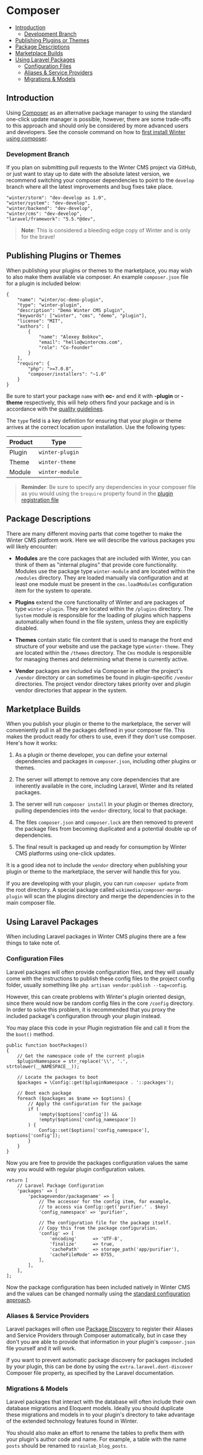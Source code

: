 # Composer

- [Introduction](#introduction)
    - [Development Branch](#development-branch)
- [Publishing Plugins or Themes](#product-composer-file)
- [Package Descriptions](#package-descriptions)
- [Marketplace Builds](#marketplace-builds)
- [Using Laravel Packages](#laravel-packages)
    - [Configuration Files](#laravel-config-files)
    - [Aliases & Service Providers](#laravel-aliases-service-providers)
    - [Migrations & Models](#laravel-migrations-models)

<a name="introduction"></a>
## Introduction

Using [Composer](https://getcomposer.org/) as an alternative package manager to using the standard one-click update manager is possible, however, there are some trade-offs to this approach and should only be considered by more advanced users and developers. See the console command on how to [first install Winter using composer](../console/commands#console-install-composer).

<a name="development-branch"></a>
### Development Branch

If you plan on submitting pull requests to the Winter CMS project via GitHub, or just want to stay up to date with the absolute latest version, we recommend switching your composer dependencies to point to the `develop` branch where all the latest improvements and bug fixes take place.

    "winter/storm": "dev-develop as 1.0",
    "winter/system": "dev-develop",
    "winter/backend": "dev-develop",
    "winter/cms": "dev-develop",
    "laravel/framework": "5.5.*@dev",

> **Note**: This is considered a bleeding edge copy of Winter and is only for the brave!

<a name="publishing-products"></a>
## Publishing Plugins or Themes

When publishing your plugins or themes to the marketplace, you may wish to also make them available via composer. An example `composer.json` file for a plugin is included below:

    {
        "name": "winter/oc-demo-plugin",
        "type": "winter-plugin",
        "description": "Demo Winter CMS plugin",
        "keywords": ["winter", "cms", "demo", "plugin"],
        "license": "MIT",
        "authors": [
            {
                "name": "Alexey Bobkov",
                "email": "hello@wintercms.com",
                "role": "Co-founder"
            }
        ],
        "require": {
            "php": ">=7.0.8",
            "composer/installers": "~1.0"
        }
    }

Be sure to start your package `name` with **oc-** and end it with **-plugin** or **-theme** respectively, this will help others find your package and is in  accordance with the [quality guidelines](../help/guidelines/developer#repository-naming).

The `type` field is a key definition for ensuring that your plugin or theme arrives at the correct location upon installation. Use the following types:

Product | Type
------- | -------------
Plugin  | `winter-plugin`
Theme   | `winter-theme`
Module  | `winter-module`

> **Reminder**: Be sure to specify any dependencies in your composer file as you would using the  `$require` property found in the [plugin registration file](../plugin/registration#dependency-definitions)

<a name="package-descriptions"></a>
## Package Descriptions

There are many different moving parts that come together to make the Winter CMS platform work. Here we will describe the various packages you will likely encounter:

- **Modules** are the core packages that are included with Winter, you can think of them as "internal plugins" that provide core functionality. Modules use the package type `winter-module` and are located within the `/modules` directory. They are loaded manually via configuration and at least one module must be present in the `cms.loadModules` configuration item for the system to operate.

- **Plugins** extend the core functionality of Winter and are packages of type `winter-plugin`. They are located within the `/plugins` directory. The `System` module is responsible for the loading of plugins which happens automatically when found in the file system, unless they are explicitly disabled.

- **Themes** contain static file content that is used to manage the front end structure of your website and use the package type `winter-theme`. They are located within the `/themes` directory. The `Cms` module is responsible for managing themes and determining what theme is currently active.

- **Vendor** packages are included via Composer in either the project's `/vendor` directory or can sometimes be found in plugin-specific `/vendor` directories. The project vendor directory takes priority over and plugin vendor directories that appear in the system.

<a name="marketplace-builds"></a>
## Marketplace Builds

When you publish your plugin or theme to the marketplace, the server will conveniently pull in all the packages defined in your composer file. This makes the product ready for others to use, even if they don't use composer. Here's how it works:

1. As a plugin or theme developer, you can define your external dependencies and packages in `composer.json`, including other plugins or themes.

2. The server will attempt to remove any core dependencies that are inherently available in the core, including Laravel, Winter and its related packages.

3. The server will run  `composer install` in your plugin or themes directory, pulling dependencies into the `vendor` directory, local to that package.

4. The files `composer.json` and `composer.lock` are then removed to prevent the package files from becoming duplicated and a potential double up of dependencies.

5. The final result is packaged up and ready for consumption by Winter CMS platforms using one-click updates.

It is a good idea not to include the `vendor` directory when publishing your plugin or theme to the marketplace, the server will handle this for you.

If you are developing with your plugin, you can run `composer update` from the root directory. A special package called `wikimedia/composer-merge-plugin` will scan the plugins directory and merge the dependencies in to the main composer file.

<a name="laravel-packages"></a>
## Using Laravel Packages

When including Laravel packages in Winter CMS plugins there are a few things to take note of.

<a name="laravel-config-files"></a>
### Configuration Files

Laravel packages will often provide configuration files, and they will usually come with the instructions to publish these config files to the project config folder, usually something like `php artisan vendor:publish --tag=config`.

However, this can create problems with Winter's plugin oriented design, since there would now be random config files in the core `/config` directory. In order to solve this problem, it is recommended that you proxy the included package's configuration through your plugin instead.

You may place this code in your Plugin registration file and call it from the  the `boot()` method.

    public function bootPackages()
    {
        // Get the namespace code of the current plugin
        $pluginNamespace = str_replace('\\', '.', strtolower(__NAMESPACE__));

        // Locate the packages to boot
        $packages = \Config::get($pluginNamespace . '::packages');

        // Boot each package
        foreach ($packages as $name => $options) {
            // Apply the configuration for the package
            if (
                !empty($options['config']) &&
                !empty($options['config_namespace'])
            ) {
                Config::set($options['config_namespace'], $options['config']);
            }
        }
    }

Now you are free to provide the packages configuration values the same way you would with regular plugin configuration values.

    return [
        // Laravel Package Configuration
        'packages' => [
            'packagevendor/packagename' => [
                // The accessor for the config item, for example,
                // to access via Config::get('purifier.' . $key)
                'config_namespace' => 'purifier',

                // The configuration file for the package itself.
                // Copy this from the package configuration.
                'config' => [
                    'encoding'      => 'UTF-8',
                    'finalize'      => true,
                    'cachePath'     => storage_path('app/purifier'),
                    'cacheFileMode' => 0755,
                ],
            ],
        ],
    ];

Now the package configuration has been included natively in Winter CMS and the values can be changed normally using the [standard configuration approach](settings#file-configuration).

<a name="laravel-aliases-service-providers"></a>
### Aliases & Service Providers

Laravel packages will often use [Package Discovery](https://laravel.com/docs/5.5/packages#package-discovery) to register their Aliases and Service Providers through Composer automatically, but in case they don't you are able to provide that information in your plugin's `composer.json` file yourself and it will work.

If you want to prevent automatic package discovery for packages included by your plugin, this can be done by using the `extra.laravel.dont-discover` Composer file property, as specified by the Laravel documentation.

<a name="laravel-migrations-models"></a>
### Migrations & Models

Laravel packages that interact with the database will often include their own database migrations and Eloquent models. Ideally you should duplicate these migrations and models in to your plugin's directory to take advantage of the extended technology features found in Winter.

You should also make an effort to rename the tables to prefix them with your plugin's author code and name. For example, a table with the name `posts` should be renamed to `rainlab_blog_posts`.
